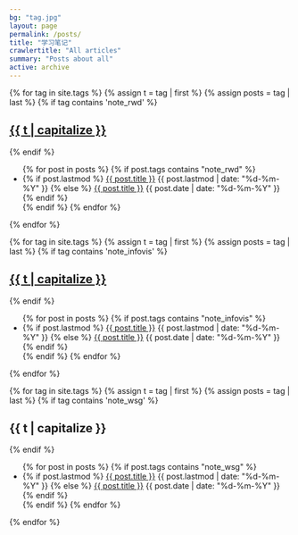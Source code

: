 ```yaml
---
bg: "tag.jpg"
layout: page
permalink: /posts/
title: "学习笔记"
crawlertitle: "All articles"
summary: "Posts about all"
active: archive
---
```


{% for tag in site.tags %}
  {% assign t = tag | first %}
  {% assign posts = tag | last %}
{% if tag contains 'note_rwd' %}
  <div><a href="/posts/rwd/"><h2 class="category-key" id="{{ t | downcase }}">{{ t | capitalize }}</h2></a></div>
{% endif %}
  <ul class="year">
    {% for post in posts %}
      {% if post.tags contains "note_rwd" %}
        <li>
          {% if post.lastmod %}
            <a href="{{ post.url | relative_url}}">{{ post.title }}</a>
            <span class="date">{{ post.lastmod | date: "%d-%m-%Y"  }}</span>
          {% else %}
            <a href="{{ post.url | relative_url}}">{{ post.title }}</a>
            <span class="date">{{ post.date | date: "%d-%m-%Y"  }}</span>
          {% endif %}
        </li>
      {% endif %}
    {% endfor %}
  </ul>
{% endfor %}
<br>

{% for tag in site.tags %}
  {% assign t = tag | first %}
  {% assign posts = tag | last %}
{% if tag contains 'note_infovis' %}
  <div><a href="/posts/infovis/"><h2 class="category-key" id="{{ t | downcase }}">{{ t | capitalize }}</h2></a></div>
{% endif %}
  <ul class="year">
    {% for post in posts %}
      {% if post.tags contains "note_infovis" %}
        <li>
          {% if post.lastmod %}
            <a href="{{ post.url | relative_url}}">{{ post.title }}</a>
            <span class="date">{{ post.lastmod | date: "%d-%m-%Y"  }}</span>
          {% else %}
            <a href="{{ post.url | relative_url}}">{{ post.title }}</a>
            <span class="date">{{ post.date | date: "%d-%m-%Y"  }}</span>
          {% endif %}
        </li>
      {% endif %}
    {% endfor %}
  </ul>

{% endfor %}

{% for tag in site.tags %}
  {% assign t = tag | first %}
  {% assign posts = tag | last %}
{% if tag contains 'note_wsg' %}
  <h2 class="category-key" id="{{ t | downcase }}">{{ t | capitalize }}</h2>
{% endif %}
  <ul class="year">
    {% for post in posts %}
      {% if post.tags contains "note_wsg" %}
        <li>
          {% if post.lastmod %}
            <a href="{{ post.url | relative_url}}">{{ post.title }}</a>
            <span class="date">{{ post.lastmod | date: "%d-%m-%Y"  }}</span>
          {% else %}
            <a href="{{ post.url | relative_url}}">{{ post.title }}</a>
            <span class="date">{{ post.date | date: "%d-%m-%Y"  }}</span>
          {% endif %}
        </li>
      {% endif %}
    {% endfor %}
  </ul>

{% endfor %}